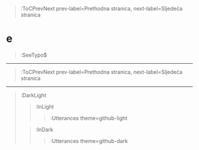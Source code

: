 > :ToCPrevNext prev-label=Prethodna stranica, next-label=Sljedeća stranica

# e

> :SeeTypo$

****


> :ToCPrevNext prev-label=Prethodna stranica, next-label=Sljedeća stranica

****

> :DarkLight
> > :InLight
> >
> > > :Utterances theme=github-light
>
> > :InDark
> >
> > > :Utterances theme=github-dark